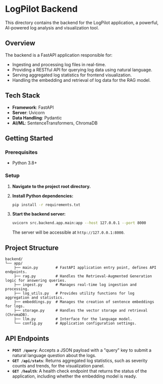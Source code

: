 # LogPilot Backend

This directory contains the backend for the LogPilot application, a powerful, AI-powered log analysis and visualization tool.

## Overview

The backend is a FastAPI application responsible for:

- Ingesting and processing log files in real-time.
- Providing a RESTful API for querying log data using natural language.
- Serving aggregated log statistics for frontend visualization.
- Handling the embedding and retrieval of log data for the RAG model.

## Tech Stack

- **Framework**: FastAPI
- **Server**: Uvicorn
- **Data Handling**: Pydantic
- **AI/ML**: SentenceTransformers, ChromaDB

## Getting Started

### Prerequisites

- Python 3.8+

### Setup

1.  **Navigate to the project root directory.**

2.  **Install Python dependencies:**

    ```bash
    pip install -r requirements.txt
    ```

3.  **Start the backend server:**
    ```bash
    uvicorn src.backend.app.main:app --host 127.0.0.1 --port 8000
    ```
    The server will be accessible at `http://127.0.0.1:8000`.

## Project Structure

```
backend/
└── app/
    ├── main.py        # FastAPI application entry point, defines API endpoints.
    ├── rag.py         # Handles the Retrieval-Augmented Generation logic for answering queries.
    ├── ingest.py      # Manages real-time log ingestion and processing.
    ├── log_utils.py   # Provides utility functions for log aggregation and statistics.
    ├── embeddings.py  # Manages the creation of sentence embeddings for logs.
    ├── storage.py     # Handles the vector storage and retrieval (ChromaDB).
    ├── llm.py         # Interface for the language model.
    └── config.py      # Application configuration settings.
```

## API Endpoints

- **`POST /query`**: Accepts a JSON payload with a "query" key to submit a natural language question about the logs.
- **`GET /api/stats`**: Returns aggregated log statistics, such as severity counts and trends, for the visualization panel.
- **`GET /health`**: A health check endpoint that returns the status of the application, including whether the embedding model is ready.
